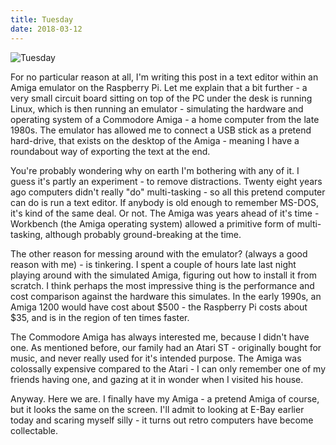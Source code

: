 ```yaml
---
title: Tuesday
date: 2018-03-12
---
```


![Tuesday](https://source.unsplash.com/4v9Kk01mEbY/1600x900)

For no particular reason at all, I'm writing this post in a text editor within an Amiga emulator on the Raspberry Pi. Let me explain that a bit further - a very small circuit board sitting on top of the PC under the desk is running Linux, which is then running an emulator - simulating the hardware and operating system of a Commodore Amiga - a home computer from the late 1980s. The emulator has allowed me to connect a USB stick as a pretend hard-drive, that exists on the desktop of the Amiga - meaning I have a roundabout way of exporting the text at the end.

You're probably wondering why on earth I'm bothering with any of it. I guess it's partly an experiment - to remove distractions. Twenty eight years ago computers didn't really "do" multi-tasking - so all this pretend computer can do is run a text editor. If anybody is old enough to remember MS-DOS, it's kind of the same deal. Or not. The Amiga was years ahead of it's time - Workbench (the Amiga operating system) allowed a primitive form of multi-tasking, although probably ground-breaking at the time.

The other reason for messing around with the emulator? (always a good reason with me) - is tinkering. I spent a couple of hours late last night playing around with the simulated Amiga, figuring out how to install it from scratch. I think perhaps the most impressive thing is the performance and cost comparison against the hardware this simulates. In the early 1990s, an Amiga 1200 would have cost about $500 - the Raspberry Pi costs about $35, and is in the region of ten times faster.

The Commodore Amiga has always interested me, because I didn't have one. As mentioned before, our family had an Atari ST - originally bought for music, and never really used for it's intended purpose. The Amiga was colossally expensive compared to the Atari - I can only remember one of my friends having one, and gazing at it in wonder when I visited his house.

Anyway. Here we are. I finally have my Amiga - a pretend Amiga of course, but it looks the same on the screen. I'll admit to looking at E-Bay earlier today and scaring myself silly - it turns out retro computers have become collectable.